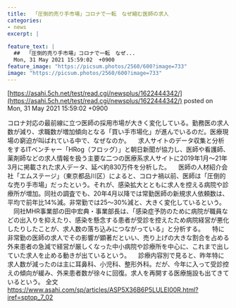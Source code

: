 ```yaml
---
title:  「圧倒的売り手市場」コロナで一転　なぜ縮む医師の求人  
categories:
- news
excerpt: |
  
feature_text: |
  ##  「圧倒的売り手市場」コロナで一転　なぜ...
  Mon, 31 May 2021 15:59:02  +0900
feature_image: "https://picsum.photos/2560/600?image=733"
image: "https://picsum.photos/2560/600?image=733"
---
```


[https://asahi.5ch.net/test/read.cgi/newsplus/1622444342/](https://asahi.5ch.net/test/read.cgi/newsplus/1622444342/)
posted on Mon, 31 May 2021 15:59:02  +0900

<!--more-->

コロナ対応の最前線に立つ医師の採用市場が大きく変化している。勤務医の求人数が減り、求職数が増加傾向となる「買い手市場化」が進んでいるのだ。医療現場の窮迫が叫ばれている中で、なぜなのか。 　求人サイトのデータ収集と分析をするITベンチャー「HRog（フロッグ）」と朝日新聞が協力し、医師や看護師、薬剤師などの求人情報を扱う主要な二つの医療系求人サイトに2019年1月〜21年3月に掲載された求人データ、延べ約830万件を分析した。 　医師の人材紹介会社「エムステージ」（東京都品川区）によると、コロナ禍以前、医師は「圧倒的な売り手市場」だったという。それが、感染拡大とともに求人を控える病院や診療所が増加。同社の調査でも、20年4月以降では常勤医師の新規求人依頼数は、平均で前年比14%減。非常勤では25〜30%減と、大きく変化しているという。 　同社MHR事業部の田中宏典・事業部長は、「感染症予防のために病院が職員などの出入りを抑えたり、感染を懸念する患者が受診を控えたため病院経営が悪化したりしたことが、求人数の落ち込みにつながっている」と分析する。 　特に非常勤の医師の求人でその影響が顕著だといい、売り上げの大きな割合を占める外来患者の急減で経営が厳しくなった中小病院や診療所を中心に、これまで出していた求人を止める動きが出ているという。 　診療内容別で見ると、昨年特に求人数が減ったのは主に耳鼻科、小児科、整形外科。だが、今年に入って受診控えの傾向が緩み、外来患者数が徐々に回復。求人を再開する医療施設も出てきているという。 全文 https://www.asahi.com/sp/articles/ASP5X36B6P5LULEI00R.html?iref=sptop_7_02
